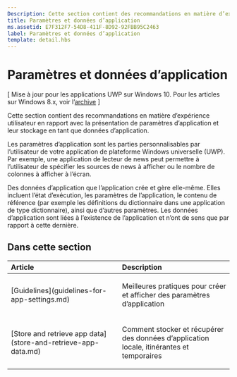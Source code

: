 ```yaml
---
Description: Cette section contient des recommandations en matière d’expérience utilisateur en rapport avec la présentation de paramètres d’application et leur stockage en tant que données d’application.
title: Paramètres et données d’application
ms.assetid: E7F312F7-54D8-411F-8D92-92FBB95C2463
label: Paramètres et données d’application
template: detail.hbs
---
```


# Paramètres et données d’application


\[ Mise à jour pour les applications UWP sur Windows 10. Pour les articles sur Windows 8.x, voir l’[archive](http://go.microsoft.com/fwlink/p/?linkid=619132) \]

Cette section contient des recommandations en matière d’expérience utilisateur en rapport avec la présentation de paramètres d’application et leur stockage en tant que données d’application.

Les paramètres d’application sont les parties personnalisables par l’utilisateur de votre application de plateforme Windows universelle (UWP). Par exemple, une application de lecteur de news peut permettre à l’utilisateur de spécifier les sources de news à afficher ou le nombre de colonnes à afficher à l’écran.

Des données d’application que l’application crée et gère elle-même. Elles incluent l’état d’exécution, les paramètres de l’application, le contenu de référence (par exemple les définitions du dictionnaire dans une application de type dictionnaire), ainsi que d’autres paramètres. Les données d’application sont liées à l’existence de l’application et n’ont de sens que par rapport à cette dernière.
## Dans cette section
<table>
<colgroup>
<col width="50%" />
<col width="50%" />
</colgroup>
<thead>
<tr class="header">
<th align="left">Article</th>
<th align="left">Description</th>
</tr>
</thead>
<tbody>
<tr class="odd">
<td align="left"><p>[Guidelines](guidelines-for-app-settings.md)</p></td>
<td align="left"><p>Meilleures pratiques pour créer et afficher des paramètres d’application</p></td>
</tr>
<tr class="even">
<td align="left"><p>[Store and retrieve app data](store-and-retrieve-app-data.md)</p></td>
<td align="left"><p>Comment stocker et récupérer des données d’application locale, itinérantes et temporaires</p></td>
</tr>
</tbody>
</table>





<!--HONumber=Mar16_HO1-->


